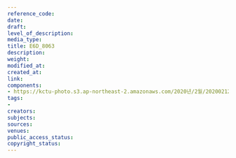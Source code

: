 ```yaml
---
reference_code: 
date: 
draft: 
level_of_description: 
media_type: 
title: E6D_8063
description: 
weight: 
modified_at: 
created_at: 
link: 
components:
- https://kctu-photo.s3.ap-northeast-2.amazonaws.com/2020년/2월/20200212_영남대의료원+고공농성+해단집회/E6D_8063.jpg
tags:
- 
creators: 
subjects: 
sources: 
venues: 
public_access_status: 
copyright_status: 
---
```

